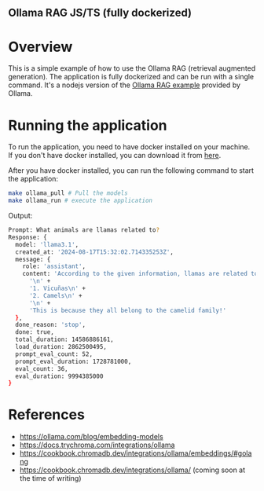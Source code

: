 ## Ollama RAG JS/TS (fully dockerized)

# Overview
This is a simple example of how to use the Ollama RAG (retrieval augmented generation). The application is fully dockerized and can be run with a single command.
It's a nodejs version of the [Ollama RAG example](https://ollama.com/blog/embedding-models) provided by Ollama.

# Running the application
To run the application, you need to have docker installed on your machine. If you don't have docker installed, you can download it from [here](https://docs.docker.com/get-docker/).

After you have docker installed, you can run the following command to start the application:
```bash
make ollama_pull # Pull the models
make ollama_run # execute the application
```

Output:

```bash
Prompt: What animals are llamas related to?
Response: {
  model: 'llama3.1',
  created_at: '2024-08-17T15:32:02.714335253Z',
  message: {
    role: 'assistant',
    content: 'According to the given information, llamas are related to:\n' +
      '\n' +
      '1. Vicuñas\n' +
      '2. Camels\n' +
      '\n' +
      'This is because they all belong to the camelid family!'
  },
  done_reason: 'stop',
  done: true,
  total_duration: 14586886161,
  load_duration: 2862500495,
  prompt_eval_count: 52,
  prompt_eval_duration: 1728781000,
  eval_count: 36,
  eval_duration: 9994385000
}
```

# References
* https://ollama.com/blog/embedding-models
* https://docs.trychroma.com/integrations/ollama
* https://cookbook.chromadb.dev/integrations/ollama/embeddings/#golang
* https://cookbook.chromadb.dev/integrations/ollama/ (coming soon at the time of writing)
